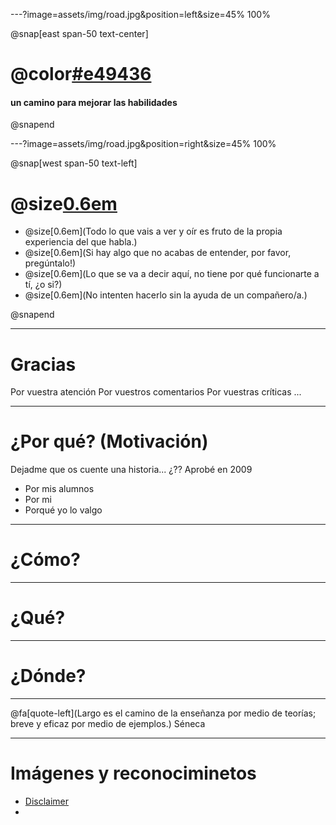---?image=assets/img/road.jpg&position=left&size=45% 100%

@snap[east span-50 text-center]
# @color[#e49436](Retos)
#### un camino para mejorar las habilidades
@snapend

---?image=assets/img/road.jpg&position=right&size=45% 100%

@snap[west span-50 text-left]
# @size[0.6em](Disclaimer)

- @size[0.6em](Todo lo que vais a ver y oír es fruto de la propia experiencia del que habla.)
- @size[0.6em](Si hay algo que no acabas de entender, por favor, pregúntalo!)
- @size[0.6em](Lo que se va a decir aquí, no tiene por qué funcionarte a tí, ¿o si?)
- @size[0.6em](No intenten hacerlo sin la ayuda de un compañero/a.)

@snapend

---

# Gracias
Por vuestra atención
Por vuestros comentarios
Por vuestras críticas
...

---

# ¿Por qué? (Motivación)
Dejadme que os cuente una historia... ¿??
Aprobé en 2009
- Por mis alumnos
- Por mi
- Porqué yo lo valgo

---

# ¿Cómo? 


---

# ¿Qué?


---

# ¿Dónde?

---

@fa[quote-left](Largo es el camino de la enseñanza por medio de teorías; breve y eficaz por medio de ejemplos.)
Séneca

---
# Imágenes y reconociminetos
- [Disclaimer](https://pixabay.com/es/illustrations/seguridad-cibernética-1923446/)
- 